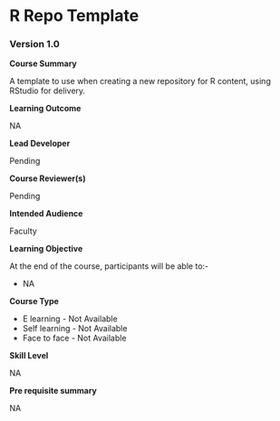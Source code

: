 # R Repo Template

### Version 1.0

**Course Summary** 

A template to use when creating a new repository for R content, using RStudio for delivery.

**Learning Outcome**

NA


**Lead Developer**

Pending

**Course Reviewer(s)**

Pending

**Intended Audience**

Faculty

**Learning Objective**

At the end of the course, participants will be able to:-

* NA


**Course Type** 

* E learning - Not Available 
* Self learning - Not Available
* Face to face - Not Available

**Skill Level**

NA

**Pre requisite summary** 

NA


